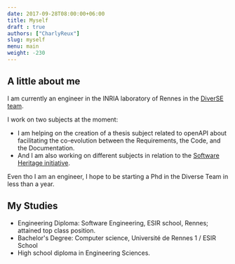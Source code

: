 ```yaml
---
date: 2017-09-28T08:00:00+06:00
title: Myself
draft : true
authors: ["CharlyReux"]
slug: myself
menu: main
weight: -230
---
```

## A little about me


I am currently an engineer in the INRIA laboratory of Rennes in the [DiverSE team](https://www.diverse-team.fr/).

I work on two subjects at the moment:
- I am helping on the creation of a thesis subject related to openAPI about facilitating the co-evolution between the Requirements, the Code, and the Documentation.
- And I am also working on different subjects in relation to the [Software Heritage initiative](https://www.softwareheritage.org/).

Even tho I am an engineer, I hope to be starting a Phd in the Diverse Team in less than a year.

## My Studies

- Engineering Diploma: Software Engineering, ESIR school, Rennes; attained top class position.
- Bachelor's Degree: Computer science, Université de Rennes 1 / ESIR School
- High school diploma in Engineering Sciences.